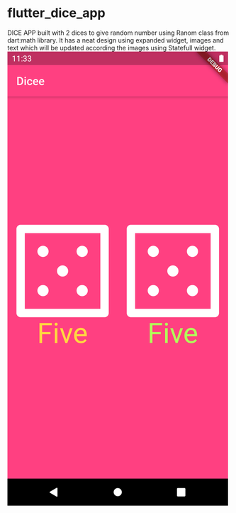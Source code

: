 # flutter_dice_app
DICE APP built with 2 dices to give random number using Ranom class from dart:math library. It has a neat design using expanded widget, images and text which will be updated according the images using Statefull widget.
![Screenshot](diceapp.png)
